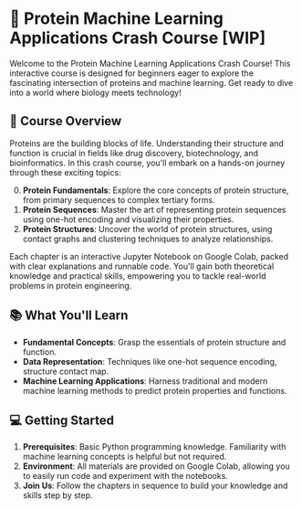 
# 🧬 Protein Machine Learning Applications Crash Course [WIP]
Welcome to the Protein Machine Learning Applications Crash Course! This interactive course is designed for beginners eager to explore the fascinating intersection of proteins and machine learning. Get ready to dive into a world where biology meets technology!

## 🚀 Course Overview

Proteins are the building blocks of life. Understanding their structure and function is crucial in fields like drug discovery, biotechnology, and bioinformatics. In this crash course, you'll embark on a hands-on journey through these exciting topics:

0. **Protein Fundamentals**: Explore the core concepts of protein structure, from primary sequences to complex tertiary forms.
1. **Protein Sequences**: Master the art of representing protein sequences using one-hot encoding and visualizing their properties.
2. **Protein Structures**: Uncover the world of protein structures, using contact graphs and clustering techniques to analyze relationships.

Each chapter is an interactive Jupyter Notebook on Google Colab, packed with clear explanations and runnable code. You'll gain both theoretical knowledge and practical skills, empowering you to tackle real-world problems in protein engineering.

## 📚 What You'll Learn

- **Fundamental Concepts**: Grasp the essentials of protein structure and function.
- **Data Representation**: Techniques like one-hot sequence encoding, structure contact map.
- **Machine Learning Applications**: Harness traditional and modern machine learning methods to predict protein properties and functions.

## 💻 Getting Started

1. **Prerequisites**: Basic Python programming knowledge. Familiarity with machine learning concepts is helpful but not required.
2. **Environment**: All materials are provided on Google Colab, allowing you to easily run code and experiment with the notebooks.
3. **Join Us**: Follow the chapters in sequence to build your knowledge and skills step by step.
